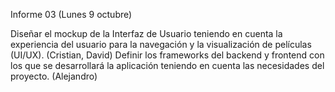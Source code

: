 Informe 03 (Lunes 9 octubre)

Diseñar el mockup de la Interfaz de Usuario teniendo en cuenta la experiencia del usuario para la navegación y la visualización de películas (UI/UX). (Cristian, David)
Definir los frameworks del backend y frontend con los que se desarrollará la aplicación teniendo en cuenta las necesidades del proyecto. (Alejandro)
